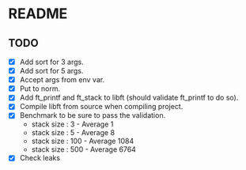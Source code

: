 # README

## TODO

- [x] Add sort for 3 args.
- [x] Add sort for 5 args.
- [x] Accept args from env var.
- [x] Put to norm.
- [x] Add ft_printf and ft_stack to libft (should validate ft_printf to do so).
- [x] Compile libft from source when compiling project.
- [x] Benchmark to be sure to pass the validation.
  - stack size : 3 - Average 1
  - stack size : 5 - Average 8
  - stack size : 100 - Average 1084
  - stack size : 500 - Average 6764
- [x] Check leaks

